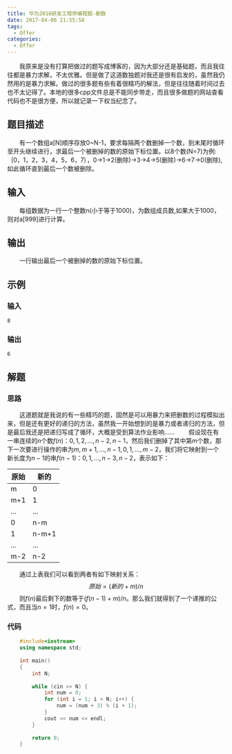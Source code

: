 ```yaml
---
title: 华为2016研发工程师编程题-删数
date: 2017-04-06 21:55:58
tags:
  - Offer
categories:
  - Offer
---
```


&emsp;&emsp;我原来是没有打算把做过的题写成博客的，因为大部分还是基础题，而且我往往都是暴力求解，不太优雅。但是做了这道数独题对我还是很有启发的，虽然我仍然用的是暴力求解。做过的很多题有些有着很精巧的解法，但是往往随着时间过去也不太记得了。本地的很多cpp文件总是不能同步带走，而且很多做题的网站查看代码也不是很方便，所以就记录一下权当纪念了。

## 题目描述
&emsp;&emsp;有一个数组a[N]顺序存放0~N-1，要求每隔两个数删掉一个数，到末尾时循环至开头继续进行，求最后一个被删掉的数的原始下标位置。以8个数(N=7)为例:｛0，1，2，3，4，5，6，7｝，0->1->2(删除)->3->4->5(删除)->6->7->0(删除),如此循环直到最后一个数被删除。

## 输入
&emsp;&emsp;每组数据为一行一个整数n(小于等于1000)，为数组成员数,如果大于1000，则对a[999]进行计算。

## 输出
&emsp;&emsp;一行输出最后一个被删掉的数的原始下标位置。

## 示例
### 输入

    8

### 输出

    6

## 解题
### 思路
&emsp;&emsp;这道题就是我说的有一些精巧的题，固然是可以用暴力来把删数的过程模拟出来，但是还有更好的递归的方法，虽然我一开始想到的是暴力或者递归的方法，但是最后我还是把递归写成了循环，大概是受到算法作业影响……
&emsp;&emsp;假设现在有一串连续的$n$个数$f(n)$：$0,1,2,...,n-2,n-1$，然后我们删掉了其中第$m$个数，那下一次要进行操作的串为$m,m+1,...,n-1,0,1,...,m-2$，我们将它映射到一个新长度为$n-1$的串$f(n-1)$：$0,1,...,n-3,n-2$，表示如下：

|原始|新的|
|----|----|
|m|0|
|m+1|1|
|...|...|
|0|n-m|
|1|n-m+1|
|...|...|
|m-2|n-2|

&emsp;&emsp;通过上表我们可以看到两者有如下映射关系：
$$原始=(新的+m)/n$$
&emsp;&emsp;则$f(n)$最后剩下的数等于$(f(n-1)+m)/n$。那么我们就得到了一个递推的公式，而且当$n=1$时，$f(n)=0$。

### 代码
```C++
    #include<iostream>
    using namespace std;
    
    int main()
    {
    	int N;
    
    	while (cin >> N) {
    		int num = 0;
    		for (int i = 1; i < N; i++) {
    			num = (num + 3) % (i + 1);
    		}
    		cout << num << endl;
    	}
    
    	return 0;
    }
```
